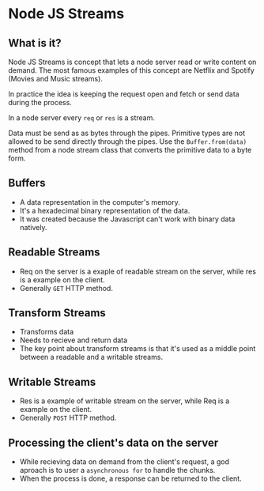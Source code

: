 # Node JS Streams

## What is it?
Node JS Streams is concept that lets a node server read or write content on demand.
The most famous examples of this concept are Netflix and Spotify (Movies and Music streams).


In practice the idea is keeping the request open and fetch or send data during the process.


In a node server every `req` or `res` is a stream.


Data must be send as as bytes through the pipes.
Primitive types are not allowed to be send directly through the pipes.
Use the `Buffer.from(data)` method from a node stream class that converts the primitive data to a byte form.


## Buffers
- A data representation in the computer's memory.
- It's a hexadecimal binary representation of the data.
- It was created because the Javascript can't work with binary data natively.


## Readable Streams
- Req on the server is a exaple of readable stream on the server, while res is a example on the client.
- Generally `GET` HTTP method.


## Transform Streams
- Transforms data
- Needs to recieve and return data
- The key point about transform streams is that it's used as a middle point between a readable and a writable streams.


## Writable Streams
- Res is a example of writable stream on the server, while Req is a example on the client.
- Generally `POST` HTTP method.


## Processing the client's data on the server
- While recieving data on demand from the client's request, a god aproach is to user a `asynchronous for` to handle the chunks.
- When the process is done, a response can be returned to the client.
